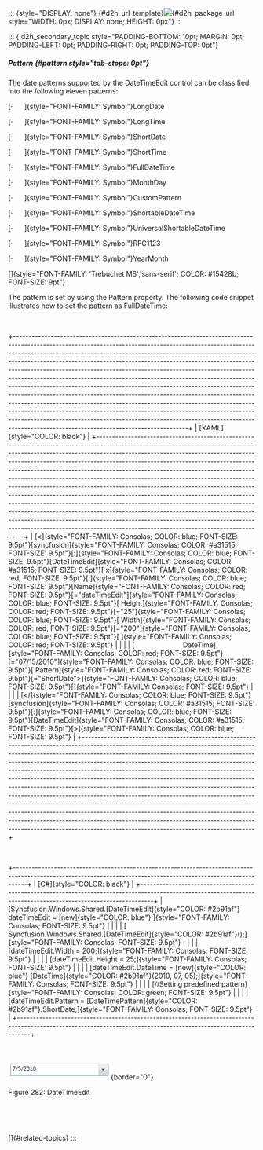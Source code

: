 ::: {style="DISPLAY: none"}
[](ms-xhelp:///?Id=d2h_url_template){#d2h_url_template}![](!package_url!){#d2h_package_url style="WIDTH: 0px; DISPLAY: none; HEIGHT: 0px"}
:::

::: {.d2h_secondary_topic style="PADDING-BOTTOM: 10pt; MARGIN: 0pt; PADDING-LEFT: 0pt; PADDING-RIGHT: 0pt; PADDING-TOP: 0pt"}
##### Pattern {#pattern style="tab-stops: 0pt"}

The date patterns supported by the DateTimeEdit control can be classified into the following eleven patterns:

[·      ]{style="FONT-FAMILY: Symbol"}LongDate

[·      ]{style="FONT-FAMILY: Symbol"}LongTime

[·      ]{style="FONT-FAMILY: Symbol"}ShortDate

[·      ]{style="FONT-FAMILY: Symbol"}ShortTime

[·      ]{style="FONT-FAMILY: Symbol"}FullDateTime

[·      ]{style="FONT-FAMILY: Symbol"}MonthDay

[·      ]{style="FONT-FAMILY: Symbol"}CustomPattern

[·      ]{style="FONT-FAMILY: Symbol"}ShortableDateTime

[·      ]{style="FONT-FAMILY: Symbol"}UniversalShortableDateTime

[·      ]{style="FONT-FAMILY: Symbol"}RFC1123

[·      ]{style="FONT-FAMILY: Symbol"}YearMonth

[]{style="FONT-FAMILY: 'Trebuchet MS','sans-serif'; COLOR: #15428b; FONT-SIZE: 9pt"} 

The pattern is set by using the Pattern property. The following code snippet illustrates how to set the pattern as FullDateTime:

 

+-------------------------------------------------------------------------------------------------------------------------------------------------------------------------------------------------------------------------------------------------------------------------------------------------------------------------------------------------------------------------------------------------------------------------------------------------------------------------------------------------------------------------------------------------------------------------------------------------------------------------------------------------------------------------------------------------------------------------------------------------------------------------------------------------------------------------------------------------------------------------------------------------------------------------------------------------+
| [XAML]{style="COLOR: black"}                                                                                                                                                                                                                                                                                                                                                                                                                                                                                                                                                                                                                                                                                                                                                                                                                                                                                                                    |
+-------------------------------------------------------------------------------------------------------------------------------------------------------------------------------------------------------------------------------------------------------------------------------------------------------------------------------------------------------------------------------------------------------------------------------------------------------------------------------------------------------------------------------------------------------------------------------------------------------------------------------------------------------------------------------------------------------------------------------------------------------------------------------------------------------------------------------------------------------------------------------------------------------------------------------------------------+
| [\<]{style="FONT-FAMILY: Consolas; COLOR: blue; FONT-SIZE: 9.5pt"}[syncfusion]{style="FONT-FAMILY: Consolas; COLOR: #a31515; FONT-SIZE: 9.5pt"}[:]{style="FONT-FAMILY: Consolas; COLOR: blue; FONT-SIZE: 9.5pt"}[DateTimeEdit]{style="FONT-FAMILY: Consolas; COLOR: #a31515; FONT-SIZE: 9.5pt"}[ x]{style="FONT-FAMILY: Consolas; COLOR: red; FONT-SIZE: 9.5pt"}[:]{style="FONT-FAMILY: Consolas; COLOR: blue; FONT-SIZE: 9.5pt"}[Name]{style="FONT-FAMILY: Consolas; COLOR: red; FONT-SIZE: 9.5pt"}[=\"dateTimeEdit\"]{style="FONT-FAMILY: Consolas; COLOR: blue; FONT-SIZE: 9.5pt"}[ Height]{style="FONT-FAMILY: Consolas; COLOR: red; FONT-SIZE: 9.5pt"}[=\"25\"]{style="FONT-FAMILY: Consolas; COLOR: blue; FONT-SIZE: 9.5pt"}[ Width]{style="FONT-FAMILY: Consolas; COLOR: red; FONT-SIZE: 9.5pt"}[=\"200\"]{style="FONT-FAMILY: Consolas; COLOR: blue; FONT-SIZE: 9.5pt"}[ ]{style="FONT-FAMILY: Consolas; COLOR: red; FONT-SIZE: 9.5pt"} |
|                                                                                                                                                                                                                                                                                                                                                                                                                                                                                                                                                                                                                                                                                                                                                                                                                                                                                                                                                 |
| [                         DateTime]{style="FONT-FAMILY: Consolas; COLOR: red; FONT-SIZE: 9.5pt"}[=\"07/15/2010\"]{style="FONT-FAMILY: Consolas; COLOR: blue; FONT-SIZE: 9.5pt"}[ Pattern]{style="FONT-FAMILY: Consolas; COLOR: red; FONT-SIZE: 9.5pt"}[=\"ShortDate\"\>]{style="FONT-FAMILY: Consolas; COLOR: blue; FONT-SIZE: 9.5pt"}[]{style="FONT-FAMILY: Consolas; FONT-SIZE: 9.5pt"}                                                                                                                                                                                                                                                                                                                                                                                                                                                                                                                                                       |
|                                                                                                                                                                                                                                                                                                                                                                                                                                                                                                                                                                                                                                                                                                                                                                                                                                                                                                                                                 |
| [\</]{style="FONT-FAMILY: Consolas; COLOR: blue; FONT-SIZE: 9.5pt"}[syncfusion]{style="FONT-FAMILY: Consolas; COLOR: #a31515; FONT-SIZE: 9.5pt"}[:]{style="FONT-FAMILY: Consolas; COLOR: blue; FONT-SIZE: 9.5pt"}[DateTimeEdit]{style="FONT-FAMILY: Consolas; COLOR: #a31515; FONT-SIZE: 9.5pt"}[\>]{style="FONT-FAMILY: Consolas; COLOR: blue; FONT-SIZE: 9.5pt"}                                                                                                                                                                                                                                                                                                                                                                                                                                                                                                                                                                              |
+-------------------------------------------------------------------------------------------------------------------------------------------------------------------------------------------------------------------------------------------------------------------------------------------------------------------------------------------------------------------------------------------------------------------------------------------------------------------------------------------------------------------------------------------------------------------------------------------------------------------------------------------------------------------------------------------------------------------------------------------------------------------------------------------------------------------------------------------------------------------------------------------------------------------------------------------------+

 

+----------------------------------------------------------------------------------------------------------------------------------------------------------------+
| [C#]{style="COLOR: black"}                                                                                                                                     |
+----------------------------------------------------------------------------------------------------------------------------------------------------------------+
| [Syncfusion.Windows.Shared.[DateTimeEdit]{style="COLOR: #2b91af"} dateTimeEdit = [new]{style="COLOR: blue"} ]{style="FONT-FAMILY: Consolas; FONT-SIZE: 9.5pt"} |
|                                                                                                                                                                |
| [                   Syncfusion.Windows.Shared.[DateTimeEdit]{style="COLOR: #2b91af"}();]{style="FONT-FAMILY: Consolas; FONT-SIZE: 9.5pt"}                      |
|                                                                                                                                                                |
| [dateTimeEdit.Width = 200;]{style="FONT-FAMILY: Consolas; FONT-SIZE: 9.5pt"}                                                                                   |
|                                                                                                                                                                |
| [dateTimeEdit.Height = 25;]{style="FONT-FAMILY: Consolas; FONT-SIZE: 9.5pt"}                                                                                   |
|                                                                                                                                                                |
| [dateTimeEdit.DateTime = [new]{style="COLOR: blue"} [DateTime]{style="COLOR: #2b91af"}(2010, 07, 05);]{style="FONT-FAMILY: Consolas; FONT-SIZE: 9.5pt"}        |
|                                                                                                                                                                |
| [//Setting predefined pattern]{style="FONT-FAMILY: Consolas; COLOR: green; FONT-SIZE: 9.5pt"}                                                                  |
|                                                                                                                                                                |
| [dateTimeEdit.Pattern = [DateTimePattern]{style="COLOR: #2b91af"}.ShortDate;]{style="FONT-FAMILY: Consolas; FONT-SIZE: 9.5pt"}                                 |
+----------------------------------------------------------------------------------------------------------------------------------------------------------------+

 

![](ImagesExt/image30_265.png){border="0"}

Figure 282: DateTimeEdit

 

 

[]{#related-topics}
:::
